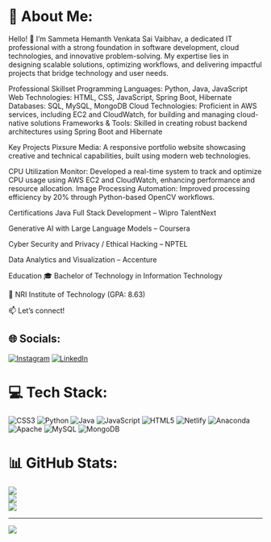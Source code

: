 # 💫 About Me:
Hello! 👋 I’m Sammeta Hemanth Venkata Sai Vaibhav, a dedicated IT professional with a strong foundation in software development, cloud technologies, and innovative problem-solving. My expertise lies in designing scalable solutions, optimizing workflows, and delivering impactful projects that bridge technology and user needs.

Professional Skillset
Programming Languages: Python, Java, JavaScript
Web Technologies: HTML, CSS, JavaScript, Spring Boot, Hibernate
Databases: SQL, MySQL, MongoDB
Cloud Technologies: Proficient in AWS services, including EC2 and CloudWatch, for building and managing cloud-native solutions
Frameworks & Tools: Skilled in creating robust backend architectures using Spring Boot and Hibernate

Key Projects
Pixsure Media: A responsive portfolio website showcasing creative and technical capabilities, built using modern web technologies.

CPU Utilization Monitor: Developed a real-time system to track and optimize CPU usage using AWS EC2 and CloudWatch, enhancing performance and resource allocation.
Image Processing Automation: Improved processing efficiency by 20% through Python-based OpenCV workflows.

Certifications
Java Full Stack Development – Wipro TalentNext

Generative AI with Large Language Models – Coursera

Cyber Security and Privacy / Ethical Hacking – NPTEL

Data Analytics and Visualization – Accenture

Education
🎓 Bachelor of Technology in Information Technology

📍 NRI Institute of Technology (GPA: 8.63)

📫 Let’s connect!


## 🌐 Socials:
[![Instagram](https://img.shields.io/badge/Instagram-%23E4405F.svg?logo=Instagram&logoColor=white)](https://instagram.com/hemanth_sammeta_) [![LinkedIn](https://img.shields.io/badge/LinkedIn-%230077B5.svg?logo=linkedin&logoColor=white)](https://linkedin.com/in/hemanth-sammeta-488807265/) 

# 💻 Tech Stack:
![CSS3](https://img.shields.io/badge/css3-%231572B6.svg?style=for-the-badge&logo=css3&logoColor=white) ![Python](https://img.shields.io/badge/python-3670A0?style=for-the-badge&logo=python&logoColor=ffdd54) ![Java](https://img.shields.io/badge/java-%23ED8B00.svg?style=for-the-badge&logo=openjdk&logoColor=white) ![JavaScript](https://img.shields.io/badge/javascript-%23323330.svg?style=for-the-badge&logo=javascript&logoColor=%23F7DF1E) ![HTML5](https://img.shields.io/badge/html5-%23E34F26.svg?style=for-the-badge&logo=html5&logoColor=white) ![Netlify](https://img.shields.io/badge/netlify-%23000000.svg?style=for-the-badge&logo=netlify&logoColor=#00C7B7) ![Anaconda](https://img.shields.io/badge/Anaconda-%2344A833.svg?style=for-the-badge&logo=anaconda&logoColor=white) ![Apache](https://img.shields.io/badge/apache-%23D42029.svg?style=for-the-badge&logo=apache&logoColor=white) ![MySQL](https://img.shields.io/badge/mysql-4479A1.svg?style=for-the-badge&logo=mysql&logoColor=white) ![MongoDB](https://img.shields.io/badge/MongoDB-%234ea94b.svg?style=for-the-badge&logo=mongodb&logoColor=white)
# 📊 GitHub Stats:
   ![](https://github-readme-stats.vercel.app/api?username=Hemanthsammeta&theme=default&hide_border=false&include_all_commits=false&count_private=false)<br/>
               ![](https://github-readme-streak-stats.herokuapp.com/?user=Hemanthsammeta&theme=default&hide_border=false)<br/>
               ![](https://github-readme-stats.vercel.app/api/top-langs/?username=Hemanthsammeta&theme=default&hide_border=false&include_all_commits=false&count_private=false&layout=compact)

---
[![](https://visitcount.itsvg.in/api?id=Hemanthsammeta&icon=0&color=0)](https://visitcount.itsvg.in)
